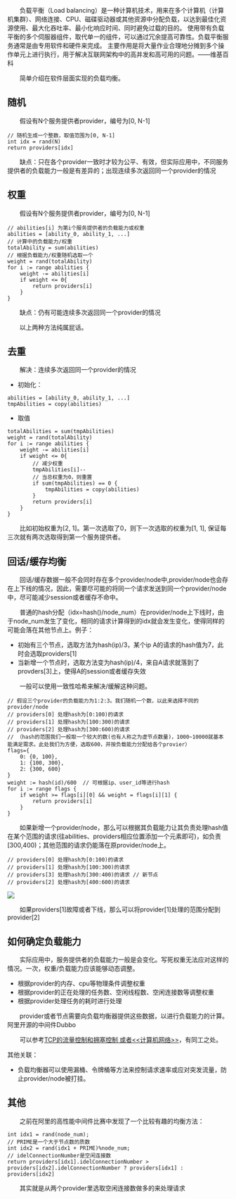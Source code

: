 

&#8195;&#8195;负载平衡（Load balancing）是一种计算机技术，用来在多个计算机（计算机集群）、网络连接、CPU、磁碟驱动器或其他资源中分配负载，以达到最佳化资源使用、最大化吞吐率、最小化响应时间、同时避免过载的目的。 使用带有负载平衡的多个伺服器组件，取代单一的组件，可以通过冗余提高可靠性。负载平衡服务通常是由专用软件和硬件来完成。 主要作用是将大量作业合理地分摊到多个操作单元上进行执行，用于解决互联网架构中的高并发和高可用的问题。——维基百科

&#8195;&#8195;简单介绍在软件层面实现的负载均衡。


## 随机
&#8195;&#8195;假设有N个服务提供者provider，编号为[0, N-1]
```
// 随机生成一个整数，取值范围为[0, N-1]
int idx = rand(N)
return providers[idx]
```
&#8195;&#8195;缺点：只在各个provider一致时才较为公平、有效，但实际应用中，不同服务提供者的负载能力一般是有差异的；出现连续多次返回同一个provider的情况

## 权重
&#8195;&#8195;假设有N个服务提供者provider，编号为[0, N-1]
```
// abilities[i] 为第i个服务提供者的负载能力或权重
abilities = [ability_0, ability_1, ...]
// 计算中的负载能力/权重
totalAbility = sum(abilities)
// 根据负载能力/权重随机选取一个
weight = rand(totalAbility)
for i := range abilities {
    weight -= abilities[i]
    if weight <= 0{
        return providers[i]
    }
}
```
&#8195;&#8195;缺点：仍有可能连续多次返回同一个provider的情况

&#8195;&#8195;以上两种方法纯属屁话。

## 去重
&#8195;&#8195;解决：连续多次返回同一个provider的情况

- 初始化：
```
abilities = [ability_0, ability_1, ...]
tmpAbilities = copy(abilities)
```
- 取值
```
totalAbilities = sum(tmpAbilities)
weight = rand(totalAbility)
for i := range abilities {
    weight -= abilities[i]
    if weight <= 0{
        // 减少权重
        tmpAbilities[i]--
        // 当总权重为0，则重置
        if sum(tmpAbilities) == 0 {
            tmpAbilities = copy(abilities)
        }
        return providers[i]
    }
}
```
&#8195;&#8195;比如初始权重为[2, 1]。第一次选取了0，则下一次选取的权重为[1, 1], 保证每三次就有两次选取得到第一个服务提供者。

## 回话/缓存均衡
&#8195;&#8195;回话/缓存数据一般不会同时存在多个provider/node中,provider/node也会存在上下线的情况，因此，需要尽可能的将同一个请求发送到同一个provider/node中，尽可能减少session或者缓存不命中。

&#8195;&#8195;普通的hash分配（idx=hash()/node_num）在provider/node上下线时，由于node_num发生了变化，相同的请求计算得到的idx就会发生变化，使得同样的可能会落在其他节点上。例子：
- 初始有三个节点，选取方法为hash(ip)/3，某个ip A的请求的hash值为7，此时会选取providers[1]
- 当新增一个节点时，选取方法变为hash(ip)/4，来自A请求就落到了provders[3]上，使得A的session或者缓存失效

&#8195;&#8195;一般可以使用一致性哈希来解决/缓解这种问题。
```
// 假设三个provider的负载能力为1:2:3。我们随机一个数，以此来选择不同的provider/node
// providers[0] 处理hash为[0:100)的请求
// providers[1] 处理hash为[100:300)的请求
// providers[2] 处理hash为[300:600)的请求 
// （hash的范围我们一般取一个较大的数(也有人称之为虚节点数量)，1000~10000就基本能满足需求。此处我们为方便，选取600，并按负载能力分配给各个provier）
flags={
    0: {0, 100},
    1: {100, 300},
    2: {300, 600}
}
weight := hash(id)/600  // 可根据ip、user_id等进行hash
for i := range flags {
    if weight >= flags[i][0] && weight = flags[i][1] {
        return providers[i]
    }
} 
```
&#8195;&#8195;如果新增一个provider/node，那么可以根据其负载能力让其负责处理hash值在某个范围的请求(往abilities、providers相应位置添加一个元素即可)，如负责[300,400)；其他范围的请求仍能落在原provider/node上。
```
// providers[0] 处理hash为[0:100)的请求
// providers[1] 处理hash为[100:300)的请求
// providers[3] 处理hash为[300:400)的请求 // 新节点
// providers[2] 处理hash为[400:600)的请求 
```
![](./imgs/consist_hash.png)

&#8195;&#8195;如果providers[1]故障或者下线，那么可以将provider[1]处理的范围分配到provider[2]

## 如何确定负载能力
&#8195;&#8195;实际应用中，服务提供者的负载能力一般是会变化。写死权重无法应对这样的情况。一次，权重/负载能力应该能够动态调整。
- 根据provider的内存、cpu等物理条件调整权重
- 根据provider的正在处理的任务数、空闲线程数、空闲连接数等调整权重
- 根据provider处理任务的耗时进行处理

&#8195;&#8195;provider或者节点需要向负载均衡器提供这些数据，以进行负载能力的计算。阿里开源的中间件Dubbo

&#8195;&#8195;可以参考[TCP的流量控制和拥塞控制 或者<<计算机网络>>](https://segmentfault.com/a/1190000011641120)，有同工之处。

其他关联：
- 负载均衡器可以使用漏桶、令牌桶等方法来控制请求速率或应对突发流量，防止provider/node被打挂。

## 其他
&#8195;&#8195;之前在阿里的高性能中间件比赛中发现了一个比较有趣的均衡方法：
```
int idx1 = rand(node_num);
// PRIME是一个大于节点数的质数
int idx2 = rand(idx1 + PRIME)%node_num; 
// idelConnectionNumber是空闲连接数
return providers[idx1].idelConnectionNumber > providers[idx2].idelConnectionNumber ? providers[idx1] : providers[idx2]
```
&#8195;&#8195;其实就是从两个provider里选取空闲连接数做多的来处理请求